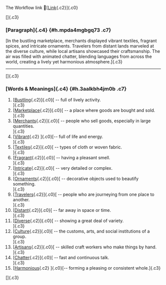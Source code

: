 The Workflow link
👏[[Link](https://www.google.com/url?q=http://www.google.com&sa=D&source=editors&ust=1757825335055781&usg=AOvVaw1lz9xedwo-6eweKvozNSHC){.c2}]{.c0}

[]{.c3}

### [Paragraph]{.c4} {#h.mpda4mgbgq73 .c7}

[In the bustling marketplace, merchants displayed vibrant textiles,
fragrant spices, and intricate ornaments. Travelers from distant lands
marveled at the diverse culture, while local artisans showcased their
craftsmanship. The air was filled with animated chatter, blending
languages from across the world, creating a lively yet harmonious
atmosphere.]{.c3}

------------------------------------------------------------------------

[]{.c3}

### [Words & Meanings]{.c4} {#h.3aalkbh4jm0b .c7}

1.  [[Bustling](https://www.google.com/url?q=http://www.google.com&sa=D&source=editors&ust=1757825335056526&usg=AOvVaw2wtlbbI6ydV3WaINbEetET){.c2}]{.c0}[ --
    full of lively activity.\
    ]{.c3}
2.  [[Marketplace](https://www.google.com/url?q=http://www.google.com&sa=D&source=editors&ust=1757825335056672&usg=AOvVaw3bp1TmvsHHpzXtFUByxqmD){.c2}]{.c0}[ --
    a place where goods are bought and sold.\
    ]{.c3}
3.  [[Merchants](https://www.google.com/url?q=http://www.google.com&sa=D&source=editors&ust=1757825335056833&usg=AOvVaw3Dc8KINW4On4cHoNVveYsg){.c2}]{.c0}[ --
    people who sell goods, especially in large quantities.\
    ]{.c3}
4.  [[Vibrant](https://www.google.com/url?q=http://www.google.com&sa=D&source=editors&ust=1757825335056980&usg=AOvVaw2U5K-SVBRR5FkSRZh6qgwH){.c2}
    ]{.c0}[-- full of life and energy.\
    ]{.c3}
5.  [[Textiles](https://www.google.com/url?q=http://www.google.com&sa=D&source=editors&ust=1757825335057106&usg=AOvVaw2fBdOwDEiK6nqgxhUJ2D90){.c2}]{.c0}[ --
    types of cloth or woven fabric.\
    ]{.c3}
6.  [[Fragrant](https://www.google.com/url?q=http://www.google.com&sa=D&source=editors&ust=1757825335057259&usg=AOvVaw106KKodXizzs1MSQC2A_OS){.c2}]{.c0}[ --
    having a pleasant smell.\
    ]{.c3}
7.  [[Intricate](https://www.google.com/url?q=http://www.google.com&sa=D&source=editors&ust=1757825335057384&usg=AOvVaw2LlK3g2XJASbNbFGPvuPdV){.c2}]{.c0}[ --
    very detailed or complex.\
    ]{.c3}
8.  [[Ornaments](https://www.google.com/url?q=http://www.google.com&sa=D&source=editors&ust=1757825335057516&usg=AOvVaw1DIBqSU0wtIPAufw9DLKom){.c2}]{.c0}[ --
    decorative objects used to beautify something.\
    ]{.c3}
9.  [[Travelers](https://www.google.com/url?q=http://www.google.com&sa=D&source=editors&ust=1757825335057655&usg=AOvVaw3QZowhX0Czoo8RJ3ANOZke){.c2}]{.c0}[ --
    people who are journeying from one place to another.\
    ]{.c3}
10. [[Distant](https://www.google.com/url?q=http://www.google.com&sa=D&source=editors&ust=1757825335057803&usg=AOvVaw1KNjoM0uf4xkZo6worIAs4){.c2}]{.c0}[ --
    far away in space or time.\
    ]{.c3}
11. [[Diverse](https://www.google.com/url?q=http://www.google.com&sa=D&source=editors&ust=1757825335057927&usg=AOvVaw3O95D6XCSCCvEDVhMyJuRH){.c2}]{.c0}[ --
    showing a great deal of variety.\
    ]{.c3}
12. [[Culture](https://www.google.com/url?q=http://www.google.com&sa=D&source=editors&ust=1757825335058099&usg=AOvVaw1ELB3QCTInTe36k0gRuowR){.c2}]{.c0}[ --
    the customs, arts, and social institutions of a group.\
    ]{.c3}
13. [[Artisans](https://www.google.com/url?q=http://www.google.com&sa=D&source=editors&ust=1757825335058269&usg=AOvVaw2BowIILyxyGkGTEbwqLWg5){.c2}]{.c0}[ --
    skilled craft workers who make things by hand.\
    ]{.c3}
14. [[Chatter](https://www.google.com/url?q=http://www.google.com&sa=D&source=editors&ust=1757825335058414&usg=AOvVaw3fC1o6UcbPlG_p4GWwZm-s){.c2}]{.c0}[ --
    fast and continuous talk.\
    ]{.c3}
15. [[Harmonious](https://www.google.com/url?q=http://www.google.com&sa=D&source=editors&ust=1757825335058538&usg=AOvVaw2MxTsw628-RTpyo_kI_sP9){.c2}
    ]{.c0}[-- forming a pleasing or consistent whole.]{.c3}

[]{.c3}
